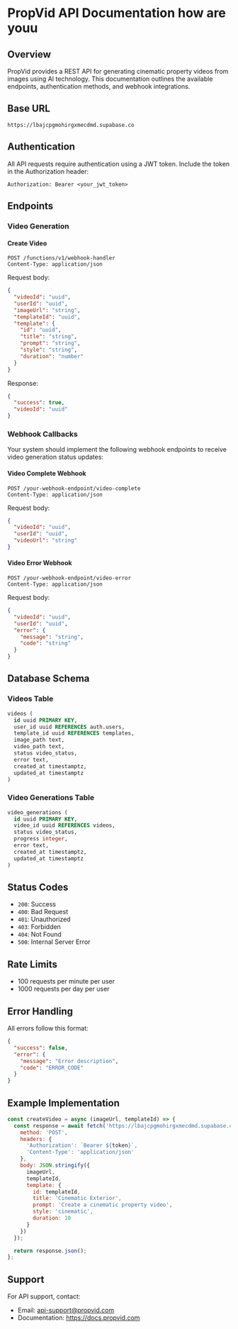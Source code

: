 # PropVid API Documentation how are youu

## Overview
PropVid provides a REST API for generating cinematic property videos from images using AI technology. This documentation outlines the available endpoints, authentication methods, and webhook integrations.

## Base URL
```
https://lbajcpgmohirgxmecdmd.supabase.co
```

## Authentication
All API requests require authentication using a JWT token. Include the token in the Authorization header:
```
Authorization: Bearer <your_jwt_token>
```

## Endpoints

### Video Generation

#### Create Video
```http
POST /functions/v1/webhook-handler
Content-Type: application/json
```

Request body:
```json
{
  "videoId": "uuid",
  "userId": "uuid",
  "imageUrl": "string",
  "templateId": "uuid",
  "template": {
    "id": "uuid",
    "title": "string",
    "prompt": "string",
    "style": "string",
    "duration": "number"
  }
}
```

Response:
```json
{
  "success": true,
  "videoId": "uuid"
}
```

### Webhook Callbacks

Your system should implement the following webhook endpoints to receive video generation status updates:

#### Video Complete Webhook
```http
POST /your-webhook-endpoint/video-complete
Content-Type: application/json
```

Request body:
```json
{
  "videoId": "uuid",
  "userId": "uuid",
  "videoUrl": "string"
}
```

#### Video Error Webhook
```http
POST /your-webhook-endpoint/video-error
Content-Type: application/json
```

Request body:
```json
{
  "videoId": "uuid",
  "userId": "uuid",
  "error": {
    "message": "string",
    "code": "string"
  }
}
```

## Database Schema

### Videos Table
```sql
videos (
  id uuid PRIMARY KEY,
  user_id uuid REFERENCES auth.users,
  template_id uuid REFERENCES templates,
  image_path text,
  video_path text,
  status video_status,
  error text,
  created_at timestamptz,
  updated_at timestamptz
)
```

### Video Generations Table
```sql
video_generations (
  id uuid PRIMARY KEY,
  video_id uuid REFERENCES videos,
  status video_status,
  progress integer,
  error text,
  created_at timestamptz,
  updated_at timestamptz
)
```

## Status Codes
- `200`: Success
- `400`: Bad Request
- `401`: Unauthorized
- `403`: Forbidden
- `404`: Not Found
- `500`: Internal Server Error

## Rate Limits
- 100 requests per minute per user
- 1000 requests per day per user

## Error Handling
All errors follow this format:
```json
{
  "success": false,
  "error": {
    "message": "Error description",
    "code": "ERROR_CODE"
  }
}
```

## Example Implementation

```javascript
const createVideo = async (imageUrl, templateId) => {
  const response = await fetch('https://lbajcpgmohirgxmecdmd.supabase.co/functions/v1/webhook-handler', {
    method: 'POST',
    headers: {
      'Authorization': `Bearer ${token}`,
      'Content-Type': 'application/json'
    },
    body: JSON.stringify({
      imageUrl,
      templateId,
      template: {
        id: templateId,
        title: 'Cinematic Exterior',
        prompt: 'Create a cinematic property video',
        style: 'cinematic',
        duration: 10
      }
    })
  });

  return response.json();
};
```

## Support
For API support, contact:
- Email: api-support@propvid.com
- Documentation: https://docs.propvid.com
